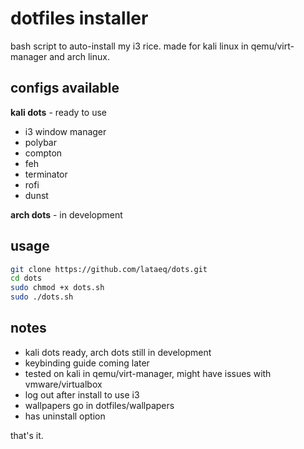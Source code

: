 # dotfiles installer

bash script to auto-install my i3 rice. made for kali linux in qemu/virt-manager and arch linux.

## configs available

**kali dots** - ready to use
- i3 window manager
- polybar 
- compton
- feh
- terminator
- rofi
- dunst

**arch dots** - in development

## usage

```bash
git clone https://github.com/lataeq/dots.git
cd dots
sudo chmod +x dots.sh
sudo ./dots.sh
```

## notes

- kali dots ready, arch dots still in development
- keybinding guide coming later
- tested on kali in qemu/virt-manager, might have issues with vmware/virtualbox
- log out after install to use i3
- wallpapers go in dotfiles/wallpapers
- has uninstall option

that's it.